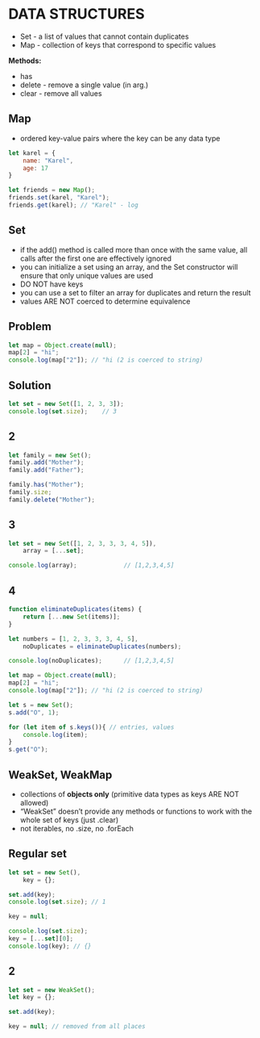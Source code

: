 # DATA STRUCTURES
* Set - a list of values that cannot contain duplicates
* Map - collection of keys that correspond to specific values

**Methods:**
* has
* delete - remove a single value (in arg.)
* clear - remove all values


## Map
* ordered key-value pairs where the key can be any data type
```javascript
let karel = {
    name: "Karel",
    age: 17
}

let friends = new Map();
friends.set(karel, "Karel");
friends.get(karel); // "Karel" - log
```

## Set
* if the add() method is called more than once with the same value, all calls after the first one are effectively ignored
* you can initialize a set using an array, and the Set constructor will ensure that only unique values are used
* DO NOT have keys
* you can use a set to filter an array for duplicates and return the result
* values ARE NOT coerced to determine equivalence


## Problem
```js
let map = Object.create(null);
map[2] = "hi";
console.log(map["2"]); // "hi (2 is coerced to string)
```


## Solution
```javascript
let set = new Set([1, 2, 3, 3]);
console.log(set.size);    // 3
```

## 2
```javascript
let family = new Set();
family.add("Mother");
family.add("Father");

family.has("Mother");
family.size;
family.delete("Mother");

```

## 3
```javascript
let set = new Set([1, 2, 3, 3, 3, 4, 5]),
    array = [...set];

console.log(array);             // [1,2,3,4,5]
```

## 4
```javascript
function eliminateDuplicates(items) {
    return [...new Set(items)];
}

let numbers = [1, 2, 3, 3, 3, 4, 5],
    noDuplicates = eliminateDuplicates(numbers);

console.log(noDuplicates);      // [1,2,3,4,5]
```

```js
let map = Object.create(null);
map[2] = "hi";
console.log(map["2"]); // "hi (2 is coerced to string)
```

```js
let s = new Set();
s.add("O", 1);

for (let item of s.keys()){ // entries, values
    console.log(item);
}
s.get("O"); 
```



## WeakSet, WeakMap
* collections of **objects only** (primitive data types as keys ARE NOT allowed)
* “WeakSet” doesn’t provide any methods or functions to work with the whole set of keys (just .clear)
*  not iterables, no .size, no .forEach

## Regular set
```js
let set = new Set(),
    key = {};

set.add(key);
console.log(set.size); // 1

key = null;

console.log(set.size);
key = [...set][0];
console.log(key); // {}
```
## 2
```js
let set = new WeakSet();
let key = {};

set.add(key);

key = null; // removed from all places
```

